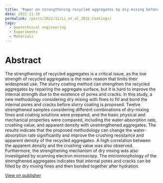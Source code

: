 ```yaml
---
title: 'Paper on strengthening recycled aggregates by dry mixing before slurry coating'
date: 2022-11-18
permalink: /posts/2022/11/Li_et_al_2022_Coatings/
tags:
  - Geotechnical engineering
  - Experiments
  - Materials
---
```






Abstract
======
The strengthening of recycled aggregates is a critical issue, as the low strength of recycled aggregates is the main reason that limits their widespread use. The slurry coating method can strengthen the recycled aggregates by repairing the aggregate surface, but it is hard to improve the internal strength due to the existence of pores and cracks. In this study, a new methodology considering dry mixing with fines to fill and bond the internal pores and cracks before slurry coating is proposed. Twelve strengthened samples considering different combinations of dry-mixing fines and coating solutions were prepared, and the basic physical and mechanical properties were compared, including the water-absorption rate, crushing value, and apparent density with unstrengthened aggregates. The results indicate that the proposed methodology can change the water-absorption rate significantly and improve the crushing resistance and apparent density of the recycled aggregates. A high correlation between the apparent density and the crushing value was also observed. Furthermore, the strengthening mechanism of dry mixing was also investigated by scanning electron microscopy. The micromorphology of the strengthened aggregates indicates that internal pores and cracks can be filled by dry mixing fines and then bonded together after hydration.

[View on publisher](https://www.mdpi.com/2079-6412/12/11/1702)